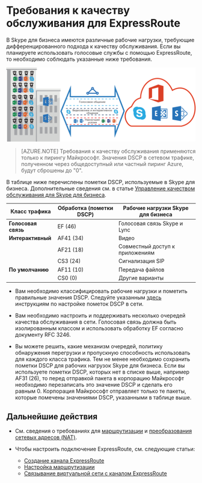 <properties
   pageTitle="Требования к качеству обслуживания для ExpressRoute | Microsoft Azure"
   description="На этой странице подробно описаны требования по настройке качества обслуживания для каналов ExpressRoute и управлению им."
   documentationCenter="na"
   services="expressroute"
   authors="cherylmc"
   manager="carmonm"
   editor=""/>
<tags
   ms.service="expressroute"
   ms.devlang="na"
   ms.topic="get-started-article"
   ms.tgt_pltfrm="na"
   ms.workload="infrastructure-services"
   ms.date="07/19/2016"
   ms.author="cherylmc"/>

# Требования к качеству обслуживания для ExpressRoute

В Skype для бизнеса имеются различные рабочие нагрузки, требующие дифференцированного подхода к качеству обслуживания. Если вы планируете использовать голосовые службы с помощью ExpressRoute, то необходимо соблюдать указанные ниже требования.

![](./media/expressroute-qos/expressroute-qos.png)

>[AZURE.NOTE] Требования к качеству обслуживания применяются только к пирингу Майкрософт. Значения DSCP в сетевом трафике, полученном через общедоступный или частный пиринг Azure, будут сброшены до "0".

В таблице ниже перечислены пометки DSCP, используемые в Skype для бизнеса. Дополнительные сведения см. в статье [Управление качеством обслуживания для Skype для бизнеса](https://technet.microsoft.com/library/gg405409.aspx).

| **Класс трафика** | **Обработка (пометки DSCP)** | **Рабочие нагрузки Skype для бизнеса** |
|---|---|---|
| **Голосовая связь** | EF (46) | Голосовая связь Skype и Lync |
| **Интерактивный** | AF41 (34) | Видео |
| | AF21 (18) | Совместный доступ к приложениям | 
| | CS3 (24) | Сигнализация SIP |
| **По умолчанию** | AF11 (10) | Передача файлов|
| | CS0 (0) | Другие варианты| 


- Вам необходимо классифицировать рабочие нагрузки и пометить правильные значения DSCP. Следуйте указанным [здесь](https://technet.microsoft.com/library/gg405409.aspx) инструкциям по настройке пометок DSCP в сети.

- Вам необходимо настроить и поддерживать несколько очередей качества обслуживания в сети. Голосовая связь должна быть изолированным классом и использовать обработку EF согласно документу RFC 3246.

- Вы можете решить, какие механизм очередей, политику обнаружения перегрузки и пропускную способность использовать для каждого класса трафика. Тем не менее необходимо сохранить пометки DSCP для рабочих нагрузок Skype для бизнеса. Если вы используете пометки DSCP, которых нет в списке выше, например AF31 (26), то перед отправкой пакета в корпорацию Майкрософт необходимо перезаписать это значение DSCP и сделать его равным 0. Корпорация Майкрософт отправляет только те пакеты, которые помечены значениями DSCP, указанными в таблице выше.

## Дальнейшие действия

- См. сведения о требованиях для [маршрутизации](expressroute-routing.md) и [преобразования сетевых адресов (NAT)](expressroute-nat.md).
- Чтобы настроить подключение ExpressRoute, см. следующие статьи:

	- [Создание канала ExpressRoute](expressroute-howto-circuit-classic.md)
	- [Настройка маршрутизации](expressroute-howto-routing-classic.md)
	- [Связывание виртуальной сети с каналом ExpressRoute](expressroute-howto-linkvnet-classic.md)

<!---HONumber=AcomDC_0720_2016-->